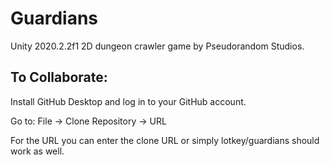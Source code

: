 # Guardians
Unity 2020.2.2f1
2D dungeon crawler game by Pseudorandom Studios.

## To Collaborate:

Install GitHub Desktop and log in to your GitHub account.

Go to:
 File -> Clone Repository -> URL
 
 For the URL you can enter the clone URL or simply lotkey/guardians should work as well.
